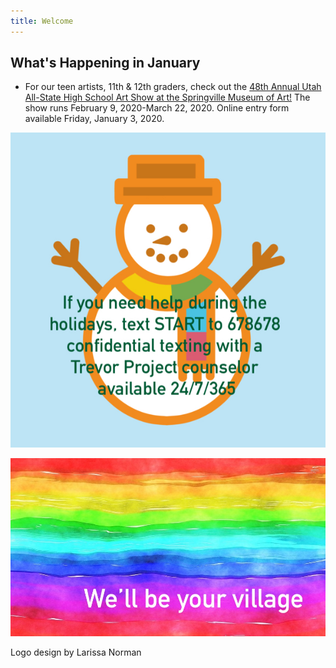 ```yaml
---
title: Welcome
---
```

 
## What's Happening in January  

- For our teen artists, 11th & 12th graders, check out the [48th Annual Utah All-State High School Art Show at the Springville Museum of Art!](http://www.smofa.org/48th-high-school-art-show.php?fbclid=IwAR2dvRZwKAssmxs2dy1iTCgUC68VnJ3xFrk-sLDcx8uWzxbWj2_wAYlJ6Cs) The show runs February 9, 2020-March 22, 2020. Online entry form available Friday, January 3, 2020.

![holiday self care](files/holiday-self-care.jpg)


![we'll be your village](files/rainbow-banner.jpeg)

Logo design by Larissa Norman
